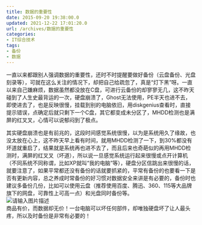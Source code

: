 ```yaml
---
title: 数据的重要性
date: 2015-09-20 19:38:00.0
updated: 2021-12-22 17:01:20.0
url: /archives/数据的重要性
categories: 
- IT综合技术
tags: 
- 备份
- 数据
---
```


<p>一直以来都跟别人强调数据的重要性，还时不时提醒要做好备份（云盘备份、光盘刻录等），可就在这么关注的情况下，却把自己给疏忽了，真是“灯下黑”呀。一直以来自己嫌麻烦，数据虽然都没放在C盘，可进行云备份的却寥寥无几，这不昨天碰到了人生史最背运的一次，硬盘崩溃了，Ghost无法使用，PE半天也进不去，即使进去了，也是反映很慢，挂载到别的电脑依旧，用diskgenius查看时，直接提示错误，点确定后就只剩下一个C盘，其它都变成未分区了，MHDD检测也是满屏的红叉叉，心情可以说郁闷到了极点。</p><p>其实硬盘崩溃也是有前兆的，这段时间感觉系统很慢，以为是系统用久了缘故，也没太放在心上，这不昨天早上看有时间，就用MHDD检测了一下，到30%都没有坏道就重启了，结果就是系统再也进不去了，而且后来也奇葩似的再用MHDD检测时，满屏的红叉叉（坏道），所以说一旦感觉系统运行起来很慢或点开计算机（不同系统不同称谓，比如XP就叫“我的电脑”等），硬盘分区信跳出来很慢的话，就要注意了，如果平常都还没有备份的话就要抓紧的，平常有备份的也要看一下是否有更新内容，总之养成时常备份的好习惯对数据安全来讲是有必要的，备份时也建议多备份几份，比如可以使用云盘（推荐使用百度、腾迅、360、115等大品牌旗下的网盘，可靠性上可高一点）和光盘同时备份等。<br /><img src="https://cdn.uu126.cn/wp-content/uploads/2015/09/add7e48049c912b2f660d937146c7ac9.jpg" alt="请输入图片描述" title="请输入图片描述"><br />商品有价，而数据却无价！一台电脑可以坏任何部件，却唯独硬盘坏了让人最头疼，所以及时备份是非常有必要的！</p>